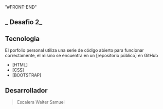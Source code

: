"#FRONT-END" 
## _ Desafio 2_ 

## Tecnologia
El porfolio personal utiliza una serie de código abierto para funcionar correctamente, el mismo se encuentra en un [repositorio público] en GitHub

- [HTML] 
- [CSS] 
- [BOOTSTRAP] 

## Desarrollador

>Escalera Walter Samuel